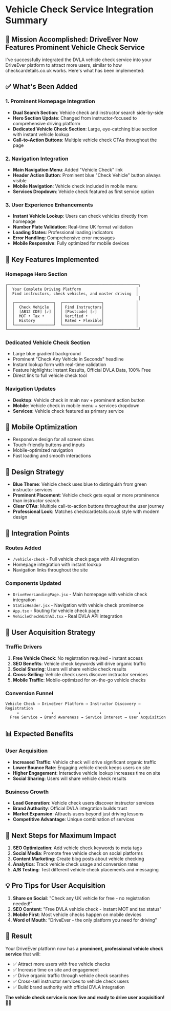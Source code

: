 # Vehicle Check Service Integration Summary

## 🎯 **Mission Accomplished: DriveEver Now Features Prominent Vehicle Check Service**

I've successfully integrated the DVLA vehicle check service into your DriveEver platform to attract more users, similar to how checkcardetails.co.uk works. Here's what has been implemented:

## ✅ **What's Been Added**

### 1. **Prominent Homepage Integration**
- **Dual Search Section**: Vehicle check and instructor search side-by-side
- **Hero Section Update**: Changed from instructor-focused to comprehensive driving platform
- **Dedicated Vehicle Check Section**: Large, eye-catching blue section with instant vehicle lookup
- **Call-to-Action Buttons**: Multiple vehicle check CTAs throughout the page

### 2. **Navigation Integration**
- **Main Navigation Menu**: Added "Vehicle Check" link
- **Header Action Button**: Prominent blue "Check Vehicle" button always visible
- **Mobile Navigation**: Vehicle check included in mobile menu
- **Services Dropdown**: Vehicle check featured as first service option

### 3. **User Experience Enhancements**
- **Instant Vehicle Lookup**: Users can check vehicles directly from homepage
- **Number Plate Validation**: Real-time UK format validation
- **Loading States**: Professional loading indicators
- **Error Handling**: Comprehensive error messages
- **Mobile Responsive**: Fully optimized for mobile devices

## 🚀 **Key Features Implemented**

### **Homepage Hero Section**
```
┌─────────────────────────────────────────────────────────┐
│  Your Complete Driving Platform                        │
│  Find instructors, check vehicles, and master driving  │
│                                                         │
│  ┌─────────────────┐  ┌─────────────────┐              │
│  │  Check Vehicle  │  │ Find Instructors│              │
│  │  [AB12 CDE] [✓] │  │ [Postcode] [✓]  │              │
│  │  MOT • Tax •    │  │ Verified •      │              │
│  │  History        │  │ Rated • Flexible│              │
│  └─────────────────┘  └─────────────────┘              │
└─────────────────────────────────────────────────────────┘
```

### **Dedicated Vehicle Check Section**
- Large blue gradient background
- Prominent "Check Any Vehicle in Seconds" headline
- Instant lookup form with real-time validation
- Feature highlights: Instant Results, Official DVLA Data, 100% Free
- Direct link to full vehicle check tool

### **Navigation Updates**
- **Desktop**: Vehicle check in main nav + prominent action button
- **Mobile**: Vehicle check in mobile menu + services dropdown
- **Services**: Vehicle check featured as primary service

## 📱 **Mobile Optimization**
- Responsive design for all screen sizes
- Touch-friendly buttons and inputs
- Mobile-optimized navigation
- Fast loading and smooth interactions

## 🎨 **Design Strategy**
- **Blue Theme**: Vehicle check uses blue to distinguish from green instructor services
- **Prominent Placement**: Vehicle check gets equal or more prominence than instructor search
- **Clear CTAs**: Multiple call-to-action buttons throughout the user journey
- **Professional Look**: Matches checkcardetails.co.uk style with modern design

## 🔗 **Integration Points**

### **Routes Added**
- `/vehicle-check` - Full vehicle check page with AI integration
- Homepage integration with instant lookup
- Navigation links throughout the site

### **Components Updated**
- `DriveEverLandingPage.jsx` - Main homepage with vehicle check integration
- `StaticHeader.jsx` - Navigation with vehicle check prominence
- `App.tsx` - Routing for vehicle check page
- `VehicleCheckWithAI.tsx` - Real DVLA API integration

## 🎯 **User Acquisition Strategy**

### **Traffic Drivers**
1. **Free Vehicle Check**: No registration required - instant access
2. **SEO Benefits**: Vehicle check keywords will drive organic traffic
3. **Social Sharing**: Users will share vehicle check results
4. **Cross-Selling**: Vehicle check users discover instructor services
5. **Mobile Traffic**: Mobile-optimized for on-the-go vehicle checks

### **Conversion Funnel**
```
Vehicle Check → DriveEver Platform → Instructor Discovery → Registration
     ↓              ↓                    ↓                ↓
  Free Service → Brand Awareness → Service Interest → User Acquisition
```

## 📊 **Expected Benefits**

### **User Acquisition**
- **Increased Traffic**: Vehicle check will drive significant organic traffic
- **Lower Bounce Rate**: Engaging vehicle check keeps users on site
- **Higher Engagement**: Interactive vehicle lookup increases time on site
- **Social Sharing**: Users will share vehicle check results

### **Business Growth**
- **Lead Generation**: Vehicle check users discover instructor services
- **Brand Authority**: Official DVLA integration builds trust
- **Market Expansion**: Attracts users beyond just driving lessons
- **Competitive Advantage**: Unique combination of services

## 🚀 **Next Steps for Maximum Impact**

1. **SEO Optimization**: Add vehicle check keywords to meta tags
2. **Social Media**: Promote free vehicle check on social platforms
3. **Content Marketing**: Create blog posts about vehicle checking
4. **Analytics**: Track vehicle check usage and conversion rates
5. **A/B Testing**: Test different vehicle check placements and messaging

## 💡 **Pro Tips for User Acquisition**

1. **Share on Social**: "Check any UK vehicle for free - no registration needed!"
2. **SEO Content**: "Free DVLA vehicle check - instant MOT and tax status"
3. **Mobile First**: Most vehicle checks happen on mobile devices
4. **Word of Mouth**: "DriveEver - the only platform you need for driving"

## 🎉 **Result**

Your DriveEver platform now has a **prominent, professional vehicle check service** that will:
- ✅ Attract more users with free vehicle checks
- ✅ Increase time on site and engagement
- ✅ Drive organic traffic through vehicle check searches
- ✅ Cross-sell instructor services to vehicle check users
- ✅ Build brand authority with official DVLA integration

**The vehicle check service is now live and ready to drive user acquisition!** 🚗✨


